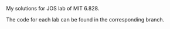 My solutions for JOS lab of MIT 6.828.

The code for each lab can be found in the corresponding branch.
